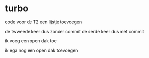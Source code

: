 # turbo
code voor de T2
een lijstje toevoegen

de twweede keer dus zonder commit
de derde keer dus met commit

ik voeg een open dak toe

ik ega nog een open dak toevoegen
